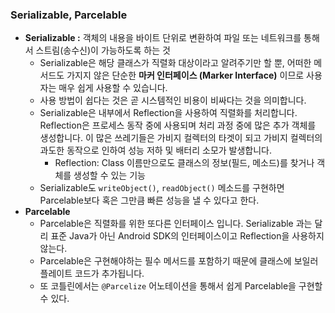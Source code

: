 ### Serializable, Parcelable

- **Serializable :** 객체의 내용을 바이트 단위로 변환하여 파일 또는 네트워크를 통해서 스트림(송수신)이 가능하도록 하는 것
    - Serializable은 해당 클래스가 직렬화 대상이라고 알려주기만 할 뿐, 어떠한 메서드도 가지지 않은 단순한 **마커 인터페이스 (Marker Interface)** 이므로 사용자는 매우 쉽게 사용할 수 있습니다.
    - 사용 방법이 쉽다는 것은 곧 시스템적인 비용이 비싸다는 것을 의미합니다.
    - Serializable은 내부에서 Reflection을 사용하여 직렬화를 처리합니다. Reflection은 프로세스 동작 중에 사용되며 처리 과정 중에 많은 추가 객체를 생성합니다. 이 많은 쓰레기들은 가비지 컬렉터의 타겟이 되고 가비지 컬렉터의 과도한 동작으로 인하여 성능 저하 및 배터리 소모가 발생합니다.
        - Reflection: Class 이름만으로도 클래스의 정보(필드, 메소드)를 찾거나 객체를 생성할 수 있는 기능
    - Serializable도 `writeObject()`, `readObject()` 메소드를 구현하면 Parcelable보다 혹은 그만큼 빠른 성능을 낼 수 있다고 한다.
- **Parcelable**
    - Parcelable은 직렬화를 위한 또다른 인터페이스 입니다. Serializable 과는 달리 표준 Java가 아닌 Android SDK의 인터페이스이고 Reflection을 사용하지 않는다.
    - Parcelable은 구현해야하는 필수 메서드를 포함하기 때문에 클래스에 보일러 플레이트 코드가 추가됩니다.
    - 또 코틀린에서는 `@Parcelize` 어노테이션을 통해서 쉽게 Parcelable을 구현할 수 있다.